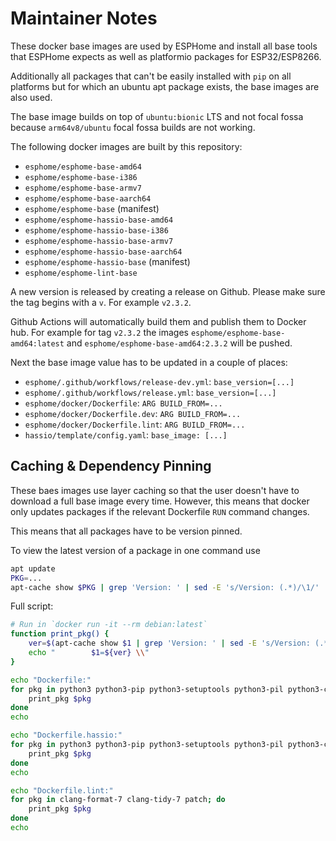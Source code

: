 # Maintainer Notes

These docker base images are used by ESPHome and install
all base tools that ESPHome expects as well as platformio
packages for ESP32/ESP8266.

Additionally all packages that can't be easily installed with `pip`
on all platforms but for which an ubuntu apt package exists,
the base images are also used.

The base image builds on top of `ubuntu:bionic` LTS and not focal fossa
because `arm64v8/ubuntu` focal fossa builds are not working.

The following docker images are built by this repository:

 - `esphome/esphome-base-amd64`
 - `esphome/esphome-base-i386`
 - `esphome/esphome-base-armv7`
 - `esphome/esphome-base-aarch64`
 - `esphome/esphome-base` (manifest)
 - `esphome/esphome-hassio-base-amd64`
 - `esphome/esphome-hassio-base-i386`
 - `esphome/esphome-hassio-base-armv7`
 - `esphome/esphome-hassio-base-aarch64`
 - `esphome/esphome-hassio-base` (manifest)
 - `esphome/esphome-lint-base`

A new version is released by creating a release on Github. Please
make sure the tag begins with a `v`. For example `v2.3.2`.

Github Actions will automatically build them and publish them to
Docker hub. For example for tag `v2.3.2` the images `esphome/esphome-base-amd64:latest` and `esphome/esphome-base-amd64:2.3.2` will be pushed.

Next the base image value has to be updated in a couple of places:

 - `esphome/.github/workflows/release-dev.yml`: `base_version=[...]`
 - `esphome/.github/workflows/release.yml`: `base_version=[...]`
 - `esphome/docker/Dockerfile`: `ARG BUILD_FROM=...`
 - `esphome/docker/Dockerfile.dev`: `ARG BUILD_FROM=...`
 - `esphome/docker/Dockerfile.lint`: `ARG BUILD_FROM=...`
 - `hassio/template/config.yaml`: `base_image: [...]`

## Caching & Dependency Pinning

These baes images use layer caching so that the user doesn't have to
download a full base image every time. However, this means that
docker only updates packages if the relevant Dockerfile `RUN` command
changes.

This means that all packages have to be version pinned.

To view the latest version of a package in one command use

```bash
apt update
PKG=...
apt-cache show $PKG | grep 'Version: ' | sed -E 's/Version: (.*)/\1/' | head -1
```

Full script:

```bash
# Run in `docker run -it --rm debian:latest`
function print_pkg() {
    ver=$(apt-cache show $1 | grep 'Version: ' | sed -E 's/Version: (.*)/\1/' | head -1)
    echo "        $1=${ver} \\"
}

echo "Dockerfile:"
for pkg in python3 python3-pip python3-setuptools python3-pil python3-cryptography iputils-ping git curl; do
    print_pkg $pkg
done
echo

echo "Dockerfile.hassio:"
for pkg in python3 python3-pip python3-setuptools python3-pil python3-cryptography iputils-ping git curl nginx; do
    print_pkg $pkg
done
echo

echo "Dockerfile.lint:"
for pkg in clang-format-7 clang-tidy-7 patch; do
    print_pkg $pkg
done
echo
```
